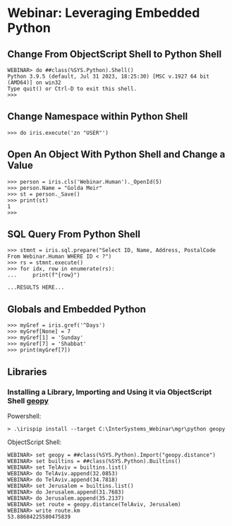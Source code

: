 # Webinar: Leveraging Embedded Python

## Change From ObjectScript Shell to Python Shell

```
WEBINAR> do ##class(%SYS.Python).Shell()
Python 3.9.5 (default, Jul 31 2023, 18:25:30) [MSC v.1927 64 bit (AMD64)] on win32
Type quit() or Ctrl-D to exit this shell.
>>> 
```

## Change Namespace within Python Shell
```
>>> do iris.execute('zn "USER"')
```

## Open An Object With Python Shell and Change a Value

```
>>> person = iris.cls('Webinar.Human')._OpenId(5)
>>> person.Name = "Golda Meir"
>>> st = person._Save()
>>> print(st)
1
>>>
```

## SQL Query From Python Shell
```
>>> stmnt = iris.sql.prepare("Select ID, Name, Address, PostalCode From Webinar.Human WHERE ID < ?")
>>> rs = stmnt.execute()
>>> for idx, row in enumerate(rs):
...     print(f"{row}")

...RESULTS HERE...

```

## Globals and Embedded Python
```
>>> myGref = iris.gref('^Days')
>>> myGref[None] = 7
>>> myGref[1] = 'Sunday'
>>> myGref[7] = 'Shabbat'
>>> print(myGref[7])
```

## Libraries

### Installing a Library, Importing and Using it via ObjectScript Shell [geopy](https://pypi.org/project/geopy/) 

Powershell:
```
> .\irispip install --target C:\InterSystems_Webinar\mgr\python geopy
```

ObjectScript Shell:
```
WEBINAR> set geopy = ##class(%SYS.Python).Import("geopy.distance")
WEBINAR> set builtins = ##class(%SYS.Python).Builtins()
WEBINAR> set TelAviv = builtins.list()
WEBINAR> do TelAviv.append(32.0853)
WEBINAR> do TelAviv.append(34.7818)
WEBINAR> set Jerusalem = builtins.list()
WEBINAR> do Jerusalem.append(31.7683)
WEBINAR> do Jerusalem.append(35.2137)
WEBINAR> set route = geopy.distance(TelAviv, Jerusalem)
WEBINAR> write route.km
53.88684225580475839
```




